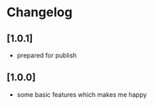 # Changelog

## [1.0.1]

- prepared for publish

## [1.0.0]

- some basic features which makes me happy






